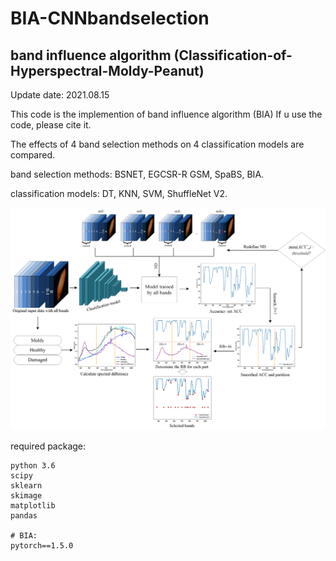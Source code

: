 # BIA-CNNbandselection

## band influence algorithm (Classification-of-Hyperspectral-Moldy-Peanut)

Update date: 2021.08.15

This code is the implemention of band influence algorithm (BIA)
If u use the code, please cite it.

The effects of 4 band selection methods on 4 classification models are compared.

band selection methods: BSNET, EGCSR-R GSM, SpaBS, BIA.

classification models: DT, KNN, SVM, ShuffleNet V2.

![image](https://github.com/mepleleo/BIA-CNNbandselection/blob/main/BIA.png)


required package:

```
python 3.6
scipy
sklearn
skimage
matplotlib
pandas

# BIA:
pytorch==1.5.0

```



